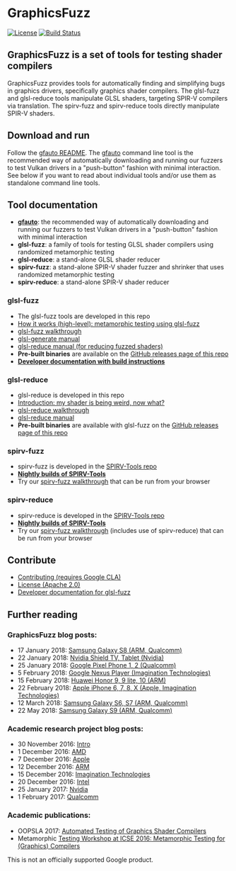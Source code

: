 # GraphicsFuzz

[![License](https://img.shields.io/badge/License-Apache%202.0-blue.svg)](https://opensource.org/licenses/Apache-2.0)
[![Build Status](https://github.com/google/graphicsfuzz/workflows/.github/workflows/graphicsfuzz.yml/badge.svg)](https://github.com/google/graphicsfuzz/actions)

## GraphicsFuzz is a set of tools for testing shader compilers

GraphicsFuzz provides tools for automatically finding and simplifying bugs in graphics drivers,
specifically graphics shader compilers. The glsl-fuzz and glsl-reduce tools manipulate GLSL shaders, targeting SPIR-V compilers via translation.
The spirv-fuzz and spirv-reduce tools directly manipulate SPIR-V shaders.

## Download and run

Follow the [gfauto README](https://github.com/google/graphicsfuzz/tree/master/gfauto#gfauto).
The [gfauto](https://github.com/google/graphicsfuzz/tree/master/gfauto#gfauto) command line
tool is the
recommended way of automatically downloading and running our fuzzers to test Vulkan drivers in a "push-button" fashion with minimal interaction. See below if you want to read about
individual tools and/or use
them as standalone command line tools.


## Tool documentation

* **[gfauto](https://github.com/google/graphicsfuzz/tree/master/gfauto#gfauto)**: the recommended way of automatically downloading and running our fuzzers to test Vulkan drivers in a "push-button" fashion with minimal interaction
* **glsl-fuzz**: a family of tools for testing GLSL shader compilers using randomized metamorphic testing
* **glsl-reduce**: a stand-alone GLSL shader reducer
* **spirv-fuzz**: a stand-alone SPIR-V shader fuzzer and shrinker that uses randomized metamorphic testing
* **spirv-reduce**: a stand-alone SPIR-V shader reducer

### glsl-fuzz

* The glsl-fuzz tools are developed in this repo
* [How it works (high-level): metamorphic testing using glsl-fuzz](docs/glsl-fuzz-intro.md)
* [glsl-fuzz walkthrough](docs/glsl-fuzz-walkthrough.md)
* [glsl-generate manual](docs/glsl-fuzz-generate.md)
* [glsl-reduce manual (for reducing fuzzed shaders)](docs/glsl-fuzz-reduce.md)
* **Pre-built binaries** are available on the [GitHub releases page of this repo](docs/glsl-fuzz-releases.md)
* [**Developer documentation with build instructions**](docs/glsl-fuzz-develop.md)


### glsl-reduce

* glsl-reduce is developed in this repo
* [Introduction: my shader is being weird, now what?](docs/glsl-reduce-intro.md)
* [glsl-reduce walkthrough](docs/glsl-reduce-walkthrough.md)
* [glsl-reduce manual](docs/glsl-reduce.md)
* **Pre-built binaries** are available with glsl-fuzz on the [GitHub releases page of this repo](docs/glsl-fuzz-releases.md)

### spirv-fuzz

* spirv-fuzz is developed in the [SPIRV-Tools repo](https://github.com/KhronosGroup/SPIRV-Tools)
* **[Nightly builds of SPIRV-Tools](https://github.com/google/gfbuild-SPIRV-Tools/releases)**
* Try our [spirv-fuzz walkthrough](docs/spirv-fuzz-standalone-walkthrough.md) that can be run from your browser


### spirv-reduce

* spirv-reduce is developed in the [SPIRV-Tools repo](https://github.com/KhronosGroup/SPIRV-Tools)
* **[Nightly builds of SPIRV-Tools](https://github.com/google/gfbuild-SPIRV-Tools/releases)**
* Try our [spirv-fuzz walkthrough](docs/spirv-fuzz-standalone-walkthrough.md) (includes use of spirv-reduce) that can be run from your browser


## Contribute

* [Contributing (requires Google CLA)](CONTRIBUTING.md)
* [License (Apache 2.0)](LICENSE)
* [Developer documentation for glsl-fuzz](docs/glsl-fuzz-develop.md)

## Further reading

### GraphicsFuzz blog posts:

* 17 January 2018: [Samsung Galaxy S8 (ARM, Qualcomm)](https://medium.com/@afd_icl/a-tale-of-two-samsungs-arm-vs-qualcomm-in-android-graphics-c1c6f1eef828)
* 22 January 2018: [Nvidia Shield TV, Tablet (Nvidia)](https://medium.com/@afd_icl/nvidia-shield-reliable-graphics-2aa79e04e150)
* 25 January 2018: [Google Pixel Phone 1, 2 (Qualcomm)](https://medium.com/@afd_icl/arm-gpus-in-huawei-phones-cb81280fbbab)
* 5 February 2018: [Google Nexus Player (Imagination Technologies)](https://medium.com/@afd_icl/arm-gpus-in-huawei-phones-cb81280fbbab)
* 15 February 2018: [Huawei Honor 9, 9 lite, 10 (ARM)](https://medium.com/@afd_icl/arm-gpus-in-huawei-phones-cb81280fbbab)
* 22 February 2018: [Apple iPhone 6, 7, 8, X (Apple, Imagination Technologies)](https://medium.com/@afd_icl/an-apple-sandwich-449931ab4509)
* 12 March 2018: [Samsung Galaxy S6, S7 (ARM, Qualcomm)](https://medium.com/@afd_icl/not-all-galaxies-are-made-equal-9812d6dcc0bb)
* 22 May 2018: [Samsung Galaxy S9 (ARM, Qualcomm)](https://medium.com/@afd_icl/samsung-s9s-head-to-head-arm-vs-qualcomm-decf438eb255)

### Academic research project blog posts:

* 30 November 2016: [Intro](https://medium.com/@afd_icl/crashes-hangs-and-crazy-images-by-adding-zero-689d15ce922b)
* 1 December 2016: [AMD](https://medium.com/@afd_icl/first-stop-amd-bluescreen-via-webgl-and-more-ba3eaf76c5fb)
* 7 December 2016: [Apple](https://medium.com/@afd_icl/how-to-render-garbage-on-your-iphone-213fb577d67c)
* 12 December 2016: [ARM](https://medium.com/@afd_icl/bugs-can-be-beautiful-65b93c5c58f9)
* 15 December 2016: [Imagination Technologies](https://medium.com/@afd_icl/gpu-folks-we-need-to-talk-about-control-flow-c20fd225197e)
* 20 December 2016: [Intel](https://medium.com/@afd_icl/intel-locking-up-safari-bluescreening-windows-135c1dc29495)
* 25 January 2017: [Nvidia](https://medium.com/@afd_icl/nvidia-system-freeze-via-webgl-61a78cea1116)
* 1 February 2017: [Qualcomm](https://medium.com/@afd_icl/hey-a-web-page-just-restarted-my-phone-c06d3db76542)

### Academic publications:

* OOPSLA 2017: [Automated Testing of Graphics Shader Compilers](http://multicore.doc.ic.ac.uk/publications/oopsla-17.html)
* Metamorphic [Testing Workshop at ICSE 2016: Metamorphic Testing for (Graphics) Compilers](http://multicore.doc.ic.ac.uk/publications/met-16.html)

This is not an officially supported Google product.
